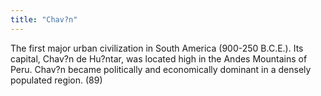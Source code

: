 ```yaml
---
title: "Chav?n"
---
```

The first major urban civilization in South America (900-250 B.C.E.). Its capital, Chav?n de Hu?ntar, was located high in the Andes Mountains of Peru. Chav?n became politically and economically dominant in a densely populated region. (89)

